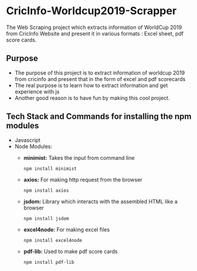 # CricInfo-Worldcup2019-Scrapper

The Web Scraping project which extracts information of WorldCup 2019 from CricInfo Website and present it in various  formats : Excel sheet, pdf score cards.


## Purpose
- The purpose of this project is to extract information of worldcup 2019 from cricinfo and present that in the form of excel and pdf scorecards
- The real purpose is to learn how to extract information and get experience with js
- Another good reason is to have fun by making this cool project.


## Tech Stack and Commands for installing the npm modules

- Javascript
- Node Modules: 
  - **minimist:** Takes the input from command line
   
     `npm install minimist`
  - **axios:** For making http request from the browser
   
      `npm install axios`
  - **jsdom:** Library which interacts with the assembled HTML like a browser
   
     `npm install jsdom`
  - **excel4node:** For making excel files
   
     `npm install excel4node`
  - **pdf-lib:** Used to make pdf score cards
  
     `npm install pdf-lib`
